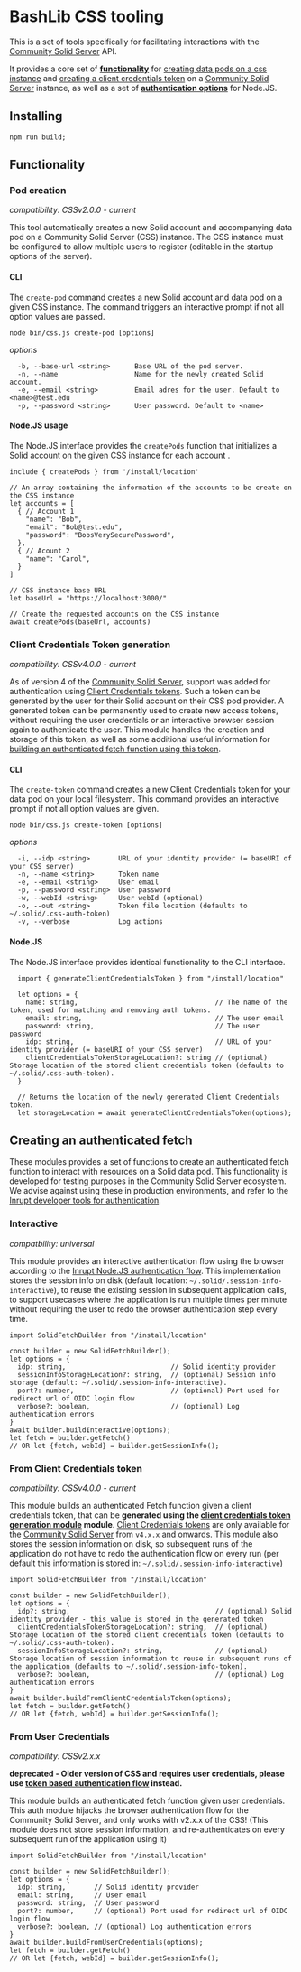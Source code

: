 # BashLib CSS tooling
This is a set of tools specifically for facilitating interactions with the [Community Solid Server](https://github.com/CommunitySolidServer/CommunitySolidServer) API.

It provides a core set of [**functionality**](#functionality) for [creating data pods on a css instance](#create-pod) and [creating a client credentials token](#create-token) on a [Community Solid Server](https://github.com/CommunitySolidServer/CommunitySolidServer) instance, as well as a set of [**authentication options**](#creating-an-authenticated-fetch) for Node.JS.

## Installing
```
npm run build;
```

## Functionality


### Pod creation
*compatibility: CSSv2.0.0 - current*

This tool automatically creates a new Solid account and accompanying data pod on a Community Solid Server (CSS) instance.
The CSS instance must be configured to allow multiple users to register (editable in the startup options of the server).

#### CLI
The `create-pod` command creates a new Solid account and data pod on a given CSS instance.
The command triggers an interactive prompt if not all option values are passed.
```
node bin/css.js create-pod [options]
```
*options*
```  
  -b, --base-url <string>      Base URL of the pod server.
  -n, --name                   Name for the newly created Solid account.
  -e, --email <string>         Email adres for the user. Default to <name>@test.edu
  -p, --password <string>      User password. Default to <name>
```

#### Node.JS usage
The Node.JS interface provides the `createPods` function that initializes a Solid account on the given CSS instance for each account .
```
include { createPods } from '/install/location'

// An array containing the information of the accounts to be create on the CSS instance
let accounts = [
  { // Account 1
    "name": "Bob",
    "email": "Bob@test.edu",
    "password": "BobsVerySecurePassword",
  }, 
  { // Acount 2
    "name": "Carol",
  }
]

// CSS instance base URL
let baseUrl = "https://localhost:3000/"

// Create the requested accounts on the CSS instance
await createPods(baseUrl, accounts)
```




### Client Credentials Token generation
*compatibility: CSSv4.0.0 - current*

As of version 4 of the [Community Solid Server](https://github.com/CommunitySolidServer/CommunitySolidServer), support was added for authentication using [Client Credentials tokens](https://github.com/CommunitySolidServer/CommunitySolidServer/blob/main/documentation/client-credentials.md).
Such a token can be generated by the user for their Solid account on their CSS pod provider.
A generated token can be permanently used to create new access tokens, without requiring the user credentials or an interactive browser session again to authenticate the user.
This module handles the creation and storage of this token, as well as some additional useful information for [building an authenticated fetch function using this token](#token-based-flow).
#### CLI
The `create-token` command creates a new Client Credentials token for your data pod on your local filesystem. This command provides an interactive prompt if not all option values are given.
```
node bin/css.js create-token [options]
```
*options*
```
  -i, --idp <string>       URL of your identity provider (= baseURI of your CSS server)
  -n, --name <string>      Token name
  -e, --email <string>     User email
  -p, --password <string>  User password
  -w, --webId <string>     User webId (optional)
  -o, --out <string>       Token file location (defaults to ~/.solid/.css-auth-token)
  -v, --verbose            Log actions
```

#### Node.JS
The Node.JS interface provides identical functionality to the CLI interface.
```
  import { generateClientCredentialsToken } from "/install/location"
  
  let options = {
    name: string,                                  // The name of the token, used for matching and removing auth tokens.
    email: string,                                 // The user email
    password: string,                              // The user password
    idp: string,                                   // URL of your identity provider (= baseURI of your CSS server)
    clientCredentialsTokenStorageLocation?: string // (optional) Storage location of the stored client credentials token (defaults to ~/.solid/.css-auth-token).
  }
  
  // Returns the location of the newly generated Client Credentials token.
  let storageLocation = await generateClientCredentialsToken(options);
```




## Creating an authenticated fetch
These modules provides a set of functions to create an authenticated fetch function to interact with resources on a Solid data pod. This functionality is developed for testing purposes in the Community Solid Server ecosystem. We advise against using these in production environments, and refer to the [Inrupt developer tools for authentication](https://docs.inrupt.com/developer-tools/javascript/client-libraries/reference/solid-client-authn/).

### Interactive
*compatbility: universal*

This module provides an interactive authentication flow using the browser according to the [Inrupt Node.JS authentication flow](https://docs.inrupt.com/developer-tools/javascript/client-libraries/tutorial/authenticate-nodejs/).
This implementation stores the session info on disk (default location: ```~/.solid/.session-info-interactive```), to reuse the existing session in subsequent application calls, to support usecases where the application is run multiple times per minute without requiring the user to redo the browser authentication step every time.

```
import SolidFetchBuilder from "/install/location"

const builder = new SolidFetchBuilder();
let options = {
  idp: string,                          // Solid identity provider
  sessionInfoStorageLocation?: string,  // (optional) Session info storage (default: ~/.solid/.session-info-interactive).
  port?: number,                        // (optional) Port used for redirect url of OIDC login flow
  verbose?: boolean,                    // (optional) Log authentication errors
}
await builder.buildInteractive(options);
let fetch = builder.getFetch()
// OR let {fetch, webId} = builder.getSessionInfo();
```

### From Client Credentials token
*compatibility: CSSv4.0.0 - current*

This module builds an authenticated Fetch function given a client credentials token, that can be **generated using the [client credentials token generation module](#client-credentials-token-generation) module**. [Client Credentials tokens](https://github.com/CommunitySolidServer/CommunitySolidServer/blob/57c2566e11e42916b9c1c91976cce40549cabf64/documentation/client-credentials.md) are only available for the [Community Solid Server](https://github.com/CommunitySolidServer/CommunitySolidServer) from `v4.x.x` and onwards. This module also stores the session information on disk, so subsequent runs of the application do not have to redo the authentication flow on every run (per default this information is stored in: ```~/.solid/.session-info-interactive```)

```
import SolidFetchBuilder from "/install/location"

const builder = new SolidFetchBuilder();
let options = {
  idp?: string,                                    // (optional) Solid identity provider - this value is stored in the generated token
  clientCredentialsTokenStorageLocation?: string,  // (optional) Storage location of the stored client credentials token (defaults to ~/.solid/.css-auth-token).
  sessionInfoStorageLocation?: string,             // (optional) Storage location of session information to reuse in subsequent runs of the application (defaults to ~/.solid/.session-info-token).
  verbose?: boolean,                               // (optional) Log authentication errors
}
await builder.buildFromClientCredentialsToken(options);
let fetch = builder.getFetch()
// OR let {fetch, webId} = builder.getSessionInfo();
```

### From User Credentials
*compatibility: CSSv2.x.x*

**deprecated - Older version of CSS and requires user credentials, please use [token based authentication flow](#from-client-credentials-token) instead.**

This module builds an authenticated fetch function given user credentials.
This auth module hijacks the browser authentication flow for the Community Solid Server, and only works with v2.x.x of the CSS! (This module does not store session information, and re-authenticates on every subsequent run of the application using it)

```
import SolidFetchBuilder from "/install/location"

const builder = new SolidFetchBuilder();
let options = {
  idp: string,       // Solid identity provider
  email: string,     // User email
  password: string,  // User password
  port?: number,     // (optional) Port used for redirect url of OIDC login flow
  verbose?: boolean, // (optional) Log authentication errors
}
await builder.buildFromUserCredentials(options);
let fetch = builder.getFetch()
// OR let {fetch, webId} = builder.getSessionInfo();
```




